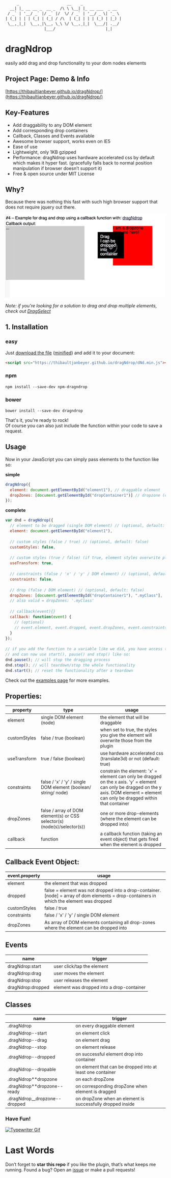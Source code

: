 ```text
     _                     __    _
  __| |_ __ __ _  __ _  /\ \ \__| |_ __ ___  _ __
 / _` | '__/ _` |/ _` |/  \/ / _` | '__/ _ \| '_ \
| (_| | | | (_| | (_| / /\  | (_| | | | (_) | |_) |
 \__,_|_|  \__,_|\__, \_\ \/ \__,_|_|  \___/| .__/
                 |___/                      |_|
```

# dragNdrop

easily add drag and drop functionality to your dom nodes elements

## Project Page: Demo & Info

[https://thibaultjanbeyer.github.io/dragNdrop/](https://thibaultjanbeyer.github.io/dragNdrop/)

## Key-Features

- Add draggability to any DOM element
- Add corresponding drop containers
- Callback, Classes and Events available
- Awesome browser support, works even on IE5
- Ease of use
- Lightweight, only 1KB gzipped
- Performance: dragNdrop uses hardware accelerated css by default which makes it hyper fast. (gracefully falls back to normal position manipulation if browser doesn’t support it)
- Free & open source under MIT License

## Why?

Because there was nothing this fast with such high browser support that does not require jquery out there.

![drag and drop demo](dragNdrop.gif)

*Note: if you're looking for a solution to drag and drop multiple elements, check out [DragSelect](https://dragselect.com/)*

## 1. Installation

### easy

Just [download the file](https://github.com/ThibaultJanBeyer/dragNdrop/blob/master/dist/dragNdrop.js) ([minified](https://github.com/ThibaultJanBeyer/dragNdrop/blob/master/dist/dNd.min.js)) and add it to your document:

```html
<script src="https://thibaultjanbeyer.github.io/dragNdrop/dNd.min.js"></script>
```

### npm

```
npm install --save-dev npm-dragndrop
```

### bower

```
bower install --save-dev dragndrop
```

That's it, you're ready to rock!  
Of course you can also just include the function within your code to save a request.


## Usage

Now in your JavaScript you can simply pass elements to the function like so:

**simple**

```javascript
dragNdrop({
  element: document.getElementById("element1"), // draggable element
  dropZones: [document.getElementById("dropContainer1")] // dropzone (optional)
});
```

**complete**

```javascript
var dnd = dragNdrop({
  // element to be dragged (single DOM element) // (optional, default: '#dragNdrop-element')
  element: document.getElementById("element1"),

  // custom styles (false / true) // (optional, default: false)
  customStyles: false,

  // custom styles (true / false) (if true, element styles overwrite plugin styles) // (optional, default: true)
  useTransform: true,

  // constraints (false / 'x' / 'y' / DOM element) // (optional, default: false)
  constraints: false,

  // drop (false / DOM element) // (optional, default: false)
  dropZones: [document.getElementById("dropContainer1"), ".myClass"],
  // also valid = dropZones: '.myClass'

  // callback(event){}
  callback: function(event) {
    // (optional)
    // event.element, event.dropped, event.dropZones, event.constraints, event.customStyles
  }
});

// if you add the function to a variable like we did, you have access to all its functions
// and can now use start(), pause() and stop() like so:
dnd.pause(); // will stop the dragging process
dnd.stop(); // will teardown/stop the whole functionality
dnd.start(); // reset the functionality after a teardown
```

Check out the [examples page](https://thibaultjanbeyer.github.io/dragNdrop/) for more examples.

## Properties:

| property | type | usage |
|--- |--- |--- |
|element |single DOM element (node) |the element that will be draggable |
|customStyles |false / true (boolean) |when set to true, the styles you give the element will overwrite those from the plugin |
|useTransform |true / false (boolean) |use hardware accelerated css (translate3d) or not (default: true) |
|constraints |false / 'x' / 'y' / single DOM element (boolean/ string/ node) |constrain the element: 'x' = element can only be dragged on the x axis. 'y' = element can only be dragged on the y axis. DOM element = element can only be dragged within that container |
|dropZones |false / array of DOM element(s) or CSS selector(s) (node(s)/selector(s)) |one or more drop-elements (where the element can be dropped into) |
|callback |function |a callback function (taking an event object) that gets fired when the element is dropped |

## Callback Event Object:

| event.property | usage |
|--- |--- |
|element |the element that was dropped |
|dropped |false = element was not dropped into a drop-container. [node] = array of dom elements = drop-containers in which the element was dropped |
|customStyles |false / true |
|constraints |false / 'x' / 'y' / single DOM element |
|dropZones |As array of DOM elements containing all drop-zones where the element can be dropped into |

## Events

| name | trigger |
|--- |--- |
|dragNdrop:start |user click/tap the element |
|dragNdrop:drag |user moves the element |
|dragNdrop:stop |user releases the element |
|dragNdrop:dropped |element was dropped into a drop-container |

## Classes

| name | trigger |
|--- |--- |
|.dragNdrop |on every draggable element |
|.dragNdrop--start |on element click |
|.dragNdrop--drag |on element drag |
|.dragNdrop--stop |on element release |
|.dragNdrop--dropped |on successful element drop into container |
|.dragNdrop--dropable |on element that can be dropped into at least one container |
|.dragNdrop**dropzone |on each dropZone |
|.dragNdrop**dropzone--ready |on corresponding dropZone when element is dragged |
|.dragNdrop\_\_dropzone--dropped |on dropZone when an element is successfully dropped inside |

### Have Fun!

[![Typewriter Gif](https://thibaultjanbeyer.github.io/dragNdrop/typewriter.gif)](http://thibaultjanbeyer.com/)


# Last Words

Don’t forget to **star this repo** if you like the plugin, that’s what keeps me running.
Found a bug? Open an [issue](https://github.com/ThibaultJanBeyer/dragNdrop/issues) or make a pull requests!
